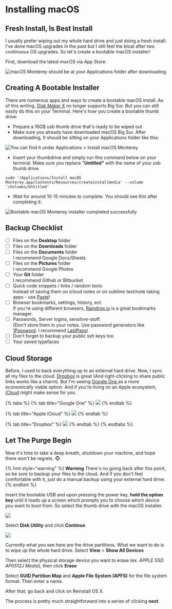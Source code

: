 # Installing macOS

## Fresh Install, Is Best Install

I usually prefer wiping out my whole hard drive and just doing a fresh install. I've done macOS upgrades in the past but I still feel the bloat after two continuous OS upgrades. So let's create a bootable macOS installer!

First, download the latest macOS via App Store:

![macOS Monterey should be at your Applications folder after downloading](<../.gitbook/assets/Screen Shot 2022-01-02 at 9.09.11 PM.png>)

## Creating A Bootable Installer

There are numerous apps and ways to create a bootable macOS install. As of this writing, [Disk Maker X](https://diskmakerx.com) no longer supports Big Sur. But you can still easily do this on your Terminal. Here's how you create a bootable thumb drive:

* Prepare a 16GB usb thumb drive that's ready to be wiped out
* Make sure you already have downloaded macOS Big Sur. After downloading, It should be sitting on your Applications folder like this:

![You can find it under Applications > Install macOS Monterey](<../.gitbook/assets/Screen Shot 2022-01-02 at 10.00.20 PM.png>)

* Insert your thumbdrive and simply run this command below on your terminal. Make sure you replace "**Untitled"** with the name of your usb thumb drive.

```
sudo '/Applications/Install macOS Monterey.app/Contents/Resources/createinstallmedia' --volume '/Volumes/Untitled'
```

* Wait for around 10-15 minutes to complete. You should see this after completing it:

![Bootable macOS Monterey installer completed successfully](<../.gitbook/assets/Screen Shot 2022-01-02 at 9.56.35 PM (1).png>)

## Backup Checklist

* [ ] Files on the **Desktop** folder
* [ ] Files on the **Downloads** folder
* [ ] Files on the **Documents** folder\
  I recommend Google Docs/Sheets
* [ ] Files on the **Pictures** folder \
  I recommend Google Photos
* [ ] Your **Git** folder\
  I recommend Github or Bitbucket
* [ ] Quick code snippets / links / random texts \
  Instead of saving them on icloud notes or on sublime text/note taking apps - use [Paste](https://pasteapp.me)!&#x20;
* [ ] Browser bookmarks, settings, history, ect.  \
  If you're using different browsers, [Raindrop.io](https://raindrop.io) is a great bookmarks manager.
* [ ] Passwords, Server logins, sensitive-stuff. \
  (Don't store them in your notes. Use password generators like [1Password](https://1password.com). I recommend [LastPass](https://www.lastpass.com))
* [ ] Don't forget to backup your public ssh keys too
* [ ] Your saved typefaces

## Cloud Storage

Before, I used to back everything up to an external hard drive. Now, I sync all my files to the cloud. [Dropbox](https://www.dropbox.com) is great (And right-clicking to share public links works like a charm). But I'm seeing [Google One ](https://one.google.com)as a more economically viable option. And if you're living on an Apple ecosystem, [iCloud](https://www.apple.com/ph/icloud/) might make sense for you.&#x20;

{% tabs %}
{% tab title="Google One" %}
![](<../.gitbook/assets/image (10).png>)
{% endtab %}

{% tab title="Apple iCloud" %}
![](<../.gitbook/assets/image (7).png>)
{% endtab %}

{% tab title="Dropbox" %}
![](<../.gitbook/assets/image (6).png>)
{% endtab %}
{% endtabs %}

## Let The Purge Begin

Now it's time to take a deep breath, shutdown your machine, and hope there won't be regrets. 🐵

{% hint style="warning" %}
**Warning** There's no going back after this point, so be sure to backup your files to the cloud. And if you don't feel comfortable with it, just do a manual backup using your external hard drive.
{% endhint %}

Insert the bootable USB and upon pressing the power key, **hold the option key** until it loads up a screen which prompts you to choose which device you want to boot from. So select the thumb drive with the macOS installer.

![](<../.gitbook/assets/image (16).png>)

Select **Disk Utility** and click **Continue**.&#x20;

![](<../.gitbook/assets/image (17).png>)

Currently what you see here are the drive partitions. What we want to do is to wipe up the whole hard drive. Select **View** > **Show All Devices**

Then select the physical storage device you want to erase (ex. _APPLE SSD AP0512J Media_), then click **Erase**

Select **GUID Partition Map** and **Apple File System (APFS)** for the file system format. Then enter a name.

After that, go back and click on Reinstall OS X.

The process is pretty much straightforward into a series of clicking **next**.

